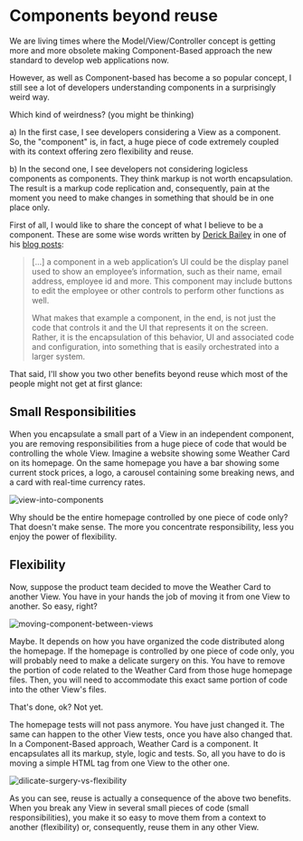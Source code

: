 # Components beyond reuse

We are living times where the Model/View/Controller concept is getting more and more obsolete making Component-Based approach the new standard to develop web applications now. 

However, as well as Component-based has become a so popular concept, I still see a lot of developers understanding components in a surprisingly weird way.

Which kind of weirdness? (you might be thinking)

a) In the first case, I see developers considering a View as a component. So, the "component" is, in fact, a huge piece of code extremely coupled with its context offering zero flexibility and reuse.
 
b) In the second one, I see developers not considering logicless components as components. They think markup is not worth encapsulation. The result is a markup code replication and, consequently, pain at the moment you need to make changes in something that should be in one place only.

First of all, I would like to share the concept of what I believe to be a component. These are some wise words written by [Derick Bailey](https://twitter.com/derickbailey) in one of his [blog posts](https://derickbailey.com/2015/08/26/building-a-component-based-web-ui-with-modern-javascript-frameworks/):

> [...] a component in a web application’s UI could be the display panel used to show an employee’s information, such as their name, email address, employee id and more. This component may include buttons to edit the employee or other controls to perform other functions as well.
>
>What makes that example a component, in the end, is not just the code that controls it and the UI that represents it on the screen. Rather, it is the encapsulation of this behavior, UI and associated code and configuration, into something that is easily orchestrated into a larger system.

That said, I'll show you two other benefits beyond reuse which most of the people might not get at first glance:

## Small Responsibilities

When you encapsulate a small part of a View in an independent component, you are removing responsibilities from a huge piece of code that would be controlling the whole View. Imagine a website showing some Weather Card on its homepage. On the same homepage you have a bar showing some current stock prices, a logo, a carousel containing some breaking news, and a card with real-time currency rates.

![view-into-components](https://user-images.githubusercontent.com/4738687/35625921-2fc52e08-067b-11e8-9c2c-460e79a87dd5.png)

Why should be the entire homepage controlled by one piece of code only? That doesn't make sense. The more you concentrate responsibility, less you enjoy the power of flexibility.

## Flexibility

Now, suppose the product team decided to move the Weather Card to another View. You have in your hands the job of moving it from one View to another. So easy, right?

![moving-component-between-views](https://user-images.githubusercontent.com/4738687/35625929-349af1ec-067b-11e8-8c74-73c612eb3486.png)

Maybe. It depends on how you have organized the code distributed along the homepage. If the homepage is controlled by one piece of code only, you will probably need to make a delicate surgery on this. You have to remove the portion of code related to the Weather Card from those huge homepage files. Then, you will need to accommodate this exact same portion of code into the other View's files.

That's done, ok? Not yet.

The homepage tests will not pass anymore. You have just changed it. The same can happen to the other View tests, once you have also changed that. In a Component-Based approach, Weather Card is a component. It encapsulates all its markup, style, logic and tests. So, all you have to do is moving a simple HTML tag from one View to the other one.

![dilicate-surgery-vs-flexibility](https://user-images.githubusercontent.com/4738687/35625938-3d17e50a-067b-11e8-8df1-aed2a12dcb66.png)

As you can see, reuse is actually a consequence of the above two benefits. When you break any View in several small pieces of code (small responsibilities), you make it so easy to move them from a context to another (flexibility) or, consequently, reuse them in any other View.
